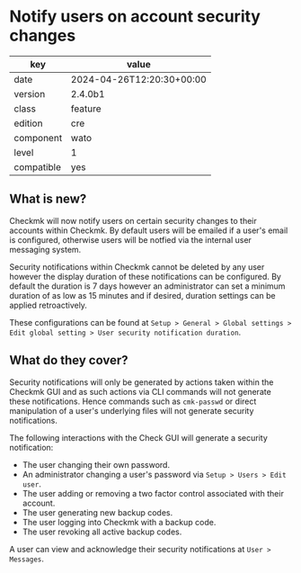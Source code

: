 [//]: # (werk v2)
# Notify users on account security changes

key        | value
---------- | ---
date       | 2024-04-26T12:20:30+00:00
version    | 2.4.0b1
class      | feature
edition    | cre
component  | wato
level      | 1
compatible | yes

## What is new?

Checkmk will now notify users on certain security changes to their accounts within Checkmk. By
default users will be emailed if a user's email is configured, otherwise users will be notfied
via the internal user messaging system.

Security notifications within Checkmk cannot be deleted by any user however the display duration of
these notifications can be configured. By default the duration is 7 days however an administrator
can set a minimum duration of as low as 15 minutes and if desired, duration settings can be applied
retroactively.

These configurations can be found at `Setup > General > Global settings > Edit global setting >
User security notification duration`.

## What do they cover?

Security notifications will only be generated by actions taken within the Checkmk GUI and as such
actions via CLI commands will not generate these notifications. Hence commands such as
`cmk-passwd` or direct manipulation of a user's underlying files will not generate security
notifications.

The following interactions with the Check GUI will generate a security notification:

* The user changing their own password.
* An administrator changing a user's password via `Setup > Users > Edit user`.
* The user adding or removing a two factor control associated with their account.
* The user generating new backup codes.
* The user logging into Checkmk with a backup code.
* The user revoking all active backup codes.

A user can view and acknowledge their security notifications at `User > Messages`.